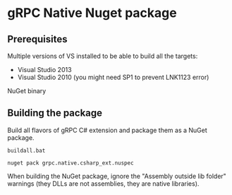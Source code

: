 gRPC Native Nuget package
=========================

Prerequisites
-------------
Multiple versions of VS installed to be able to build all the targets:
* Visual Studio 2013
* Visual Studio 2010 (you might need SP1 to prevent LNK1123 error)

NuGet binary

Building the package
--------------------

Build all flavors of gRPC C# extension and package them as a NuGet package.
```
buildall.bat

nuget pack grpc.native.csharp_ext.nuspec
```

When building the NuGet package, ignore the "Assembly outside lib folder" warnings (they DLLs are not assemblies, they are native libraries).